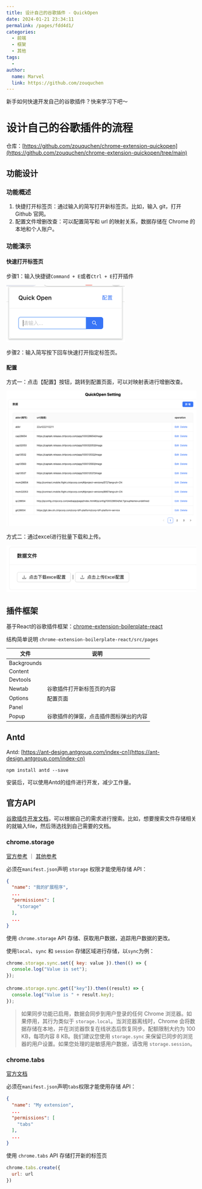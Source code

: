 ```yaml
---
title: 设计自己的谷歌插件 - QuickOpen
date: 2024-01-21 23:34:11
permalink: /pages/fdd4d1/
categories:
  - 前端
  - 框架
  - 其他
tags:
  - 
author: 
  name: Marvel
  link: https://github.com/zouquchen
---
```


新手如何快速开发自己的谷歌插件？快来学习下吧～

<!-- more -->
# 设计自己的谷歌插件的流程

仓库：[https://github.com/zouquchen/chrome-extension-quickopen](https://github.com/zouquchen/chrome-extension-quickopen/tree/main)

## 功能设计

### 功能概述

1. 快捷打开标签页：通过输入的简写打开新标签页。比如，输入 git，打开 Github 官网。
2. 配置文件增删改查：可以配置简写和 url 的映射关系，数据存储在 Chrome 的本地和个人账户。

### 功能演示

#### 快速打开标签页

步骤1：输入快捷键`Command + E`或者`Ctrl + E`打开插件

![image-20240206163633959](https://raw.githubusercontent.com/zouquchen/Images/main/imgs2023/08/image-20240206163633959.png)

步骤2：输入简写按下回车快速打开指定标签页。

#### 配置

方式一：点击【配置】按钮，跳转到配置页面，可以对映射表进行增删改查。

![image-20240206163823731](https://raw.githubusercontent.com/zouquchen/Images/main/imgs2023/08/image-20240206163823731.png)

方式二：通过excel进行批量下载和上传。

![image-20240206163902611](https://raw.githubusercontent.com/zouquchen/Images/main/imgs2023/08/image-20240206163902611.png)

## 插件框架

基于React的谷歌插件框架：[chrome-extension-boilerplate-react](https://github.com/lxieyang/chrome-extension-boilerplate-react)

结构简单说明 `chrome-extension-boilerplate-react/src/pages`

| 文件        | 说明                                   |
| ----------- | -------------------------------------- |
| Backgrounds |                                        |
| Content     |                                        |
| Devtools    |                                        |
| Newtab      | 谷歌插件打开新标签页的内容             |
| Options     | 配置页面                               |
| Panel       |                                        |
| Popup       | 谷歌插件的弹窗，点击插件图标弹出的内容 |

## Antd

Antd: [https://ant-design.antgroup.com/index-cn](https://ant-design.antgroup.com/index-cn)
```shell
npm install antd --save
```

安装后，可以使用Antd的组件进行开发，减少工作量。

## 官方API

[谷歌插件开发文档](https://developer.chrome.com/?hl=zh-cn)，可以根据自己的需求进行搜索。比如，想要搜索文件存储相关的就输入file，然后筛选找到自己需要的文档。

### chrome.storage

[官方参考](https://developer.chrome.com/docs/extensions/reference/api/storage?hl=zh-cn) ｜ [其他参考](http://www.kkh86.com/it/chrome-extension-doc/extensions/storage.html)

必须在`manifest.json`声明 `storage` 权限才能使用存储 API：

```json
{
  "name": "我的扩展程序",
  ...
  "permissions": [
    "storage"
  ],
  ...
}
```

使用 `chrome.storage` API 存储、获取用户数据，追踪用户数据的更改。

使用`local`、`sync` 和 `session` 存储区域进行存储，以`sync`为例：

```js
chrome.storage.sync.set({ key: value }).then(() => {
  console.log("Value is set");
});

chrome.storage.sync.get(["key"]).then((result) => {
  console.log("Value is " + result.key);
});
```

> 如果同步功能已启用，数据会同步到用户登录的任何 Chrome 浏览器。如果停用，其行为类似于 `storage.local`。当浏览器离线时，Chrome 会将数据存储在本地，并在浏览器恢复在线状态后恢复同步。配额限制大约为 100 KB，每项内容 8 KB。我们建议您使用 `storage.sync` 来保留已同步的浏览器的用户设置。如果您处理的是敏感用户数据，请改用 `storage.session`。

### chrome.tabs

[官方文档](https://developer.chrome.com/docs/extensions/reference/api/tabs?hl=zh-cn)

必须在`manifest.json`声明`tabs`权限才能使用存储 API：

```json
{
  "name": "My extension",
  ...
  "permissions": [
    "tabs"
  ],
  ...
}
```

使用 `chrome.tabs` API 存储打开新的标签页

```js
chrome.tabs.create({
  url: url
})
```

